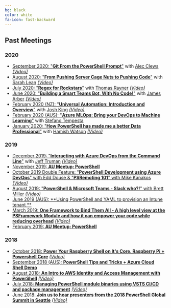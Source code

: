 ```yaml
---
bg: black
color: white
fa-icon: fast-backward
---
```


## Past Meetings

### 2020

* <a target="_blank" href="https://www.meetup.com/ANZ-PowerShell-UserGroup/events/272514131/">September 2020: "**Git From the PowerShell Prompt**"</a> with [Alec Clews](https://twitter.com/alecthegeek) <a target="_blank" href="https://youtu.be/L2Qe-5MjTX8">*(Video)*</a>
* <a target="_blank" href="https://www.meetup.com/ANZ-PowerShell-UserGroup/events/271894229/">August 2020: "**From Pushing Server Cage Nuts to Pushing Code**"</a> with [Sarah Lean](https://twitter.com/TechieLass) <a target="_blank" href="https://www.youtube.com/watch?v=ZRbnlji_rSo">*(Video)*</a>
* <a target="_blank" href="https://www.meetup.com/ANZ-PowerShell-UserGroup/events/270782522/">July 2020: "**Regex for Rockstars**"</a> with [Thomas Rayner](https://twitter.com/MrThomasRayner) <a target="_blank" href="https://www.youtube.com/watch?v=nC6ylcggHBU">*(Video)*</a>
* <a target="_blank" href="https://www.meetup.com/ANZ-PowerShell-UserGroup/events/270777546/">June 2020: "**Building a Smart Teams Bot, With No Code!**"</a> with [James Arber](https://twitter.com/UCMadScientist) <a target="_blank" href="https://www.youtube.com/watch?v=UE3lT2pC6F0">*(Video)*</a>
* <a target="_blank" href="https://www.meetup.com/ANZ-PowerShell-UserGroup/events/268641669/">February 2020 (NZ): "**Universal Automation: Introduction and Overview**"</a> with [Josh King](https://twitter.com/WindosNZ) <a target="_blank" href="https://www.youtube.com/watch?v=ilWl68_mJjE">*(Video)*</a>
* <a target="_blank" href="https://www.meetup.com/ANZ-PowerShell-UserGroup/events/268233412/">February 2020 (AUS): "**Azure MLOps: Bring your DevOps to Machine Learning**"</a> with [Stefano Tempesta](https://twitter.com/stefanotempesta)
* <a target="_blank" href="https://www.meetup.com/ANZ-PowerShell-UserGroup/events/267684503/">January 2020: "**How PowerShell has made me a better Data Professional**"</a> with [Hamish Watson](https://twitter.com/theHybridDBA) <a target="_blank" href="https://www.youtube.com/watch?v=3MF-M7fce_c">*(Video)*</a>

### 2019

* <a target="_blank" href="https://www.meetup.com/ANZ-PowerShell-UserGroup/events/266540222/">December 2019: "**Interacting with Azure DevOps from the Command Line**"</a> with [Jeff Truman](https://twitter.com/ScriptWarrior) <a target="_blank" href="https://www.youtube.com/watch?v=34D_cF0SNlo">*(Video)*</a>
* <a target="_blank" href="https://www.meetup.com/ANZ-PowerShell-UserGroup/events/266289497/">November 2019: **AU Meetup: PowerShell**</a>
* <a target="_blank" href="https://www.meetup.com/ANZ-PowerShell-UserGroup/events/265337927/">October 2019 Double Feature: "**PowerShell Development using Azure DevOps**" with Edd Douse & "**PSRemoting 101**" with Mike Kanakos</a> <a target="_blank" href="https://www.youtube.com/watch?v=BVtZblpn5WQ">*(Video)*</a>
* <a target="_blank" href="https://www.meetup.com/ANZ-PowerShell-UserGroup/events/263764316/">August 2019: "**PowerShell & Microsoft Teams - Slack who?!**" with Brett Miller</a> <a target="_blank" href="https://www.youtube.com/watch?v=0ggv7jX7lEs">*(Video)*</a>
* <a target="_blank" href="https://www.meetup.com/ANZ-PowerShell-UserGroup/events/262152527/">June 2019 (AUS): **Using PowerShell and YAML to provision an Intune tenant **</a>
* <a target="_blank" href="https://www.meetup.com/ANZ-PowerShell-UserGroup/events/259140062/">March 2019: **One Framework to Bind Them All - A high level view at the PSFramework Module and how it can empower your code while reducing overhead**</a> <a target="_blank" href="https://www.youtube.com/watch?v=1wLJ0yUDoMM">*(Video)*</a>
* <a target="_blank" href="https://www.meetup.com/ANZ-PowerShell-UserGroup/events/258465102/">February 2019: **AU Meetup: PowerShell**</a>

### 2018

* <a target="_blank" href="https://www.meetup.com/ANZ-PowerShell-UserGroup/events/254605504/">October 2018: **Power Your Raspberry Shell on It's Core. Raspberry Pi + Powershell Core**</a> <a target="_blank" href="https://www.youtube.com/watch?v=5m9PnWBF1vI">*(Video)*</a>
* <a target="_blank" href="https://www.meetup.com/ANZ-PowerShell-UserGroup/events/254061620/">September 2018 (AUS): **PowerShell Tips and Tricks + Azure Cloud Shell Demo**</a>
* <a target="_blank" href="https://www.meetup.com/ANZ-PowerShell-UserGroup/events/253053555/">August 2018: **An Intro to AWS Identity and Access Management with PowerShell**</a> <a target="_blank" href="https://www.youtube.com/watch?v=yprkiafSAcY">*(Video)*</a>
* <a target="_blank" href="https://www.meetup.com/ANZ-PowerShell-UserGroup/events/252104329/">July 2018: **Managing PowerShell module binaries using VSTS CI/CD and package management**</a> <a target="_blank" href="https://www.youtube.com/watch?v=Pp1d9YSavg0">*(Video)*</a>
* <a target="_blank" href="https://www.meetup.com/ANZ-PowerShell-UserGroup/events/250952052/">June 2018: **Join us to hear presenters from the 2018 PowerShell Global Summit in Seattle**</a> <a target="_blank" href="https://www.youtube.com/watch?v=u4mrpxWRgAg">*(Video)*</a>

